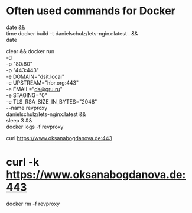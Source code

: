 
# Often used commands for Docker
date && \
    time docker build -t danielschulz/lets-nginx:latest . && \
    date

clear && docker run \
    -d \
    -p "80:80" \
    -p "443:443" \
    -e DOMAIN="dsit.local" \
    -e UPSTREAM="hbr.org:443" \
    -e EMAIL="ds@gru.ru" \
    -e STAGING="0" \
    -e TLS_RSA_SIZE_IN_BYTES="2048" \
    --name revproxy \
    danielschulz/lets-nginx:latest && \
    sleep 3 && \
    docker logs -f revproxy

curl https://www.oksanabogdanova.de:443
# curl -k https://www.oksanabogdanova.de:443

docker rm -f revproxy
